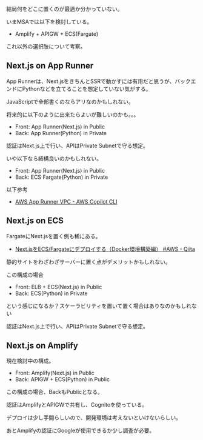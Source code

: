 
結局何をどこに置くのが最適か分かっていない。

いまMSAでは以下を検討している。

- Amplify + APIGW + ECS(Fargate)

これ以外の選択肢について考察。

## Next.js on App Runner

App Runnerは、Next.jsをきちんとSSRで動かすには有用だと思うが、バックエンドにPythonなどを立てることを想定していない気がする。

JavaScriptで全部書くのならアリなのかもしれない。

将来的に以下のように出来たらよいが難しいのかも。。。

- Front: App Runner(Next.js) in Public
- Back: App Runner(Python) in Private

認証はNext.js上で行い、APIはPrivate Subnetで守る想定。

いや以下なら結構良いのかもしれない。

- Front: App Runner(Next.js) in Public
- Back: ECS Fargate(Python) in Private

以下参考

- [AWS App Runner VPC - AWS Copilot CLI](https://aws.github.io/copilot-cli/ja/blogs/apprunner-vpc/)

## Next.js on ECS

FargateにNext.jsを置く例も稀にある。

- [Next.jsをECS/Fargateにデプロイする（Docker環境構築編） #AWS - Qiita](https://qiita.com/kenji7157/items/79998e3b458f3d28ac58)

静的サイトをわざわざサーバーに置く点がデメリットかもしれない。

この構成の場合

- Front: ELB + ECS(Next.js) in Public
- Back: ECS(Python) in Private

という感じになるか？スケーラビリティを置いて置く場合はありなのかもしれない

認証はNext.js上で行い、APIはPrivate Subnetで守る想定。

## Next.js on Amplify

現在検討中の構成。

- Front: Amplify(Next.js) in Public
- Back: APIGW + ECS(Python) in Public

この構成の場合、BackもPublicとなる。

認証はAmplifyとAPIGWで共有し、Cognitoを使っている。

デプロイは少し手間らしいので、開発環境は考えないといけないらしい。

あとAmplifyの認証にGoogleが使用できるか少し調査が必要。
